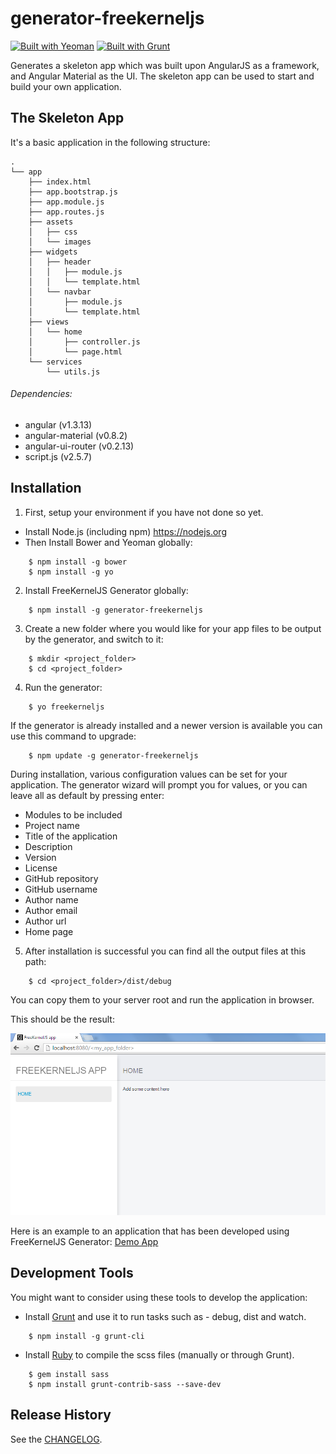 # generator-freekerneljs

[![Built with Yeoman](http://pixel-cookers.github.io/built-with-badges/yeoman/yeoman-long.png)](http://yeoman.io/)
[![Built with Grunt](https://cdn.gruntjs.com/builtwith.png)](http://gruntjs.com/)

Generates a skeleton app which was built upon AngularJS as a framework, and Angular Material as the UI.
The skeleton app can be used to start and build your own application.


The Skeleton App
----------------
It's a basic application in the following structure:

```
.
└── app
    ├── index.html
    ├── app.bootstrap.js
    ├── app.module.js
    ├── app.routes.js
    ├── assets
    │   ├── css
    │   └── images
    ├── widgets
    │   ├── header
    │   │   ├── module.js
    │   │   └── template.html
    │   └── navbar
    │       ├── module.js
    │       └── template.html
    ├── views
    │   └── home
    │       ├── controller.js
    │       └── page.html
    └── services
        └── utils.js
```
###### Dependencies:
- angular (v1.3.13)
- angular-material (v0.8.2)
- angular-ui-router (v0.2.13)
- script.js (v2.5.7)


Installation
------------

1) First, setup your environment if you have not done so yet.
- Install Node.js (including npm) <https://nodejs.org> 
- Then Install Bower and Yeoman globally:
``` 
    $ npm install -g bower
    $ npm install -g yo
```


2) Install FreeKernelJS Generator globally: 
``` 
    $ npm install -g generator-freekerneljs 
```

3) Create a new folder where you would like for your app files to be output by the generator, and switch to it:
```
    $ mkdir <project_folder>
    $ cd <project_folder>
```


4) Run the generator:
``` 
    $ yo freekerneljs 
```
If the generator is already installed and a newer version is available you can use this command to upgrade:
``` 
    $ npm update -g generator-freekerneljs 
```
During installation, various configuration values can be set for your application. 
The generator wizard will prompt you for values, or you can leave all as default by pressing enter:
- Modules to be included
- Project name
- Title of the application
- Description
- Version
- License
- GitHub repository
- GitHub username
- Author name
- Author email
- Author url
- Home page


5) After installation is successful you can find all the output files at this path:
``` 
    $ cd <project_folder>/dist/debug
```
You can copy them to your server root and run the application in browser.

This should be the result:


<img src="docs/images/Clipboard01.png">

Here is an example to an application that has been developed using FreeKernelJS Generator:
<a href="https://github.com/FreeKernelJS/demos/tree/master/freekerneljs-demo-app">Demo App</a>


Development Tools
-----------------
You might want to consider using these tools to develop the application:
- Install <a href="http://gruntjs.com/">Grunt</a> and use it to run tasks such as - debug, dist and watch.
``` 
    $ npm install -g grunt-cli
```
- Install <a href="https://www.ruby-lang.org/en/">Ruby</a> to compile the scss files (manually or through Grunt). 
``` 
    $ gem install sass
    $ npm install grunt-contrib-sass --save-dev
```


Release History
----------------
See the [CHANGELOG](CHANGELOG.md).
